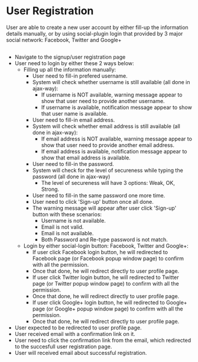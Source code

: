 # User Registration
  User are able to create a new user account by either fill-up the information details manually, or by using social-plugin login that provided by 3 major social network: Facebook, Twitter and Google+

## 

- Navigate to the signup/user registration page
- User need to login by either these 2 ways below:
  - Filling up all the information manually:
    - User need to fill-in prefered username.
    - System will check whether username is still available (all done in ajax-way):
      - If username is NOT available, warning message appear to show that user need to provide another username.
      - If username is available, notification message appear to show that user name is available.
    - User need to fill-in email address.
    - System will check whether email address is still available (all done in ajax-way):
      - If email address is NOT available, warning message appear to show that user need to provide another email address.
      - If email address is available, notification message appear to show that email address is available.
    - User need to fill-in the password.
    - System will check for the level of secureness while typing the password (all done in ajax-way)
      - The level of secureness will have 3 options: Weak, OK, Strong.
    - User need to fill-in the same password one more time.
    - User need to click 'Sign-up' button once all done.
    - The warning message will appear after user click 'Sign-up' button with these scenarios:
      - Username is not available.
      - Email is not valid.
      - Email is not available.
      - Both Password and Re-type password is not match.
  - Login by either social-login button: Facebook, Twitter and Google+:
    - If user click Facebook login button, he will redirected to Facebook page (or Facebook popup window page) to confirm with 
    all the permission.
    - Once that done, he will redirect directly to user profile page.
    - If user click Twitter login button, he will redirected to Twitter page (or Twitter popup window page) to confirm with 
    all the permission.
    - Once that done, he will redirect directly to user profile page.
    - If user click Google+ login button, he will redirected to Google+ page (or Google+ popup window page) to confirm with 
    all the permission.
    - Once that done, he will redirect directly to user profile page.
- User expected to be redirected to user profile page.
- User received email with a confirmation link on it.
- User need to click the confirmation link from the email, which redirected to the succesfull user registration page.
- User will received email about successful registration.

